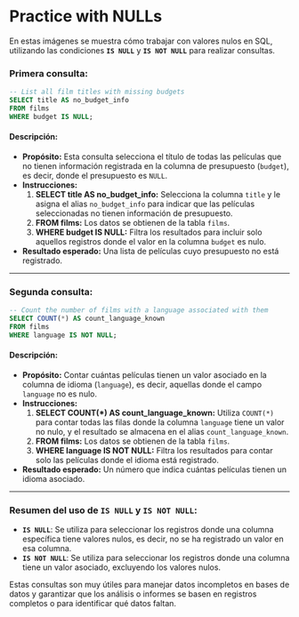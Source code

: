 # Practice with NULLs

En estas imágenes se muestra cómo trabajar con valores nulos en SQL, utilizando las condiciones **`IS NULL`** y **`IS NOT NULL`** para realizar consultas.

### **Primera consulta:**
```sql
-- List all film titles with missing budgets
SELECT title AS no_budget_info
FROM films
WHERE budget IS NULL;
```

#### Descripción:
- **Propósito:** Esta consulta selecciona el título de todas las películas que no tienen información registrada en la columna de presupuesto (`budget`), es decir, donde el presupuesto es `NULL`.
- **Instrucciones:**
   1. **SELECT title AS no_budget_info:** Selecciona la columna `title` y le asigna el alias `no_budget_info` para indicar que las películas seleccionadas no tienen información de presupuesto.
   2. **FROM films:** Los datos se obtienen de la tabla `films`.
   3. **WHERE budget IS NULL:** Filtra los resultados para incluir solo aquellos registros donde el valor en la columna `budget` es nulo.
- **Resultado esperado:** Una lista de películas cuyo presupuesto no está registrado.

---

### **Segunda consulta:**
```sql
-- Count the number of films with a language associated with them
SELECT COUNT(*) AS count_language_known
FROM films
WHERE language IS NOT NULL;
```

#### Descripción:
- **Propósito:** Contar cuántas películas tienen un valor asociado en la columna de idioma (`language`), es decir, aquellas donde el campo `language` no es nulo.
- **Instrucciones:**
   1. **SELECT COUNT(*) AS count_language_known:** Utiliza `COUNT(*)` para contar todas las filas donde la columna `language` tiene un valor no nulo, y el resultado se almacena en el alias `count_language_known`.
   2. **FROM films:** Los datos se obtienen de la tabla `films`.
   3. **WHERE language IS NOT NULL:** Filtra los resultados para contar solo las películas donde el idioma está registrado.
- **Resultado esperado:** Un número que indica cuántas películas tienen un idioma asociado.

---

### **Resumen del uso de `IS NULL` y `IS NOT NULL`:**
- **`IS NULL`**: Se utiliza para seleccionar los registros donde una columna específica tiene valores nulos, es decir, no se ha registrado un valor en esa columna.
- **`IS NOT NULL`**: Se utiliza para seleccionar los registros donde una columna tiene un valor asociado, excluyendo los valores nulos.

Estas consultas son muy útiles para manejar datos incompletos en bases de datos y garantizar que los análisis o informes se basen en registros completos o para identificar qué datos faltan.